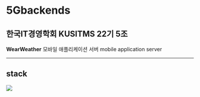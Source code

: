 # 5Gbackends
## 한국IT경영학회 KUSITMS 22기 5조
**WearWeather** 모바일 애플리케이션 서버 mobile application server

---

## stack
<img src="https://img.shields.io/badge/Django-##092E20?style=for-the-badge&logo=Django&logoColor=white">
